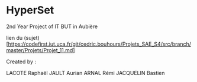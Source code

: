 # HyperSet

2nd Year Project of IT BUT in Aubière

lien du (sujet)[https://codefirst.iut.uca.fr/git/cedric.bouhours/Projets_SAE_S4/src/branch/master/Projets/Projet_11.md]

Created by :

LACOTE Raphaël JAULT Aurian ARNAL Rémi JACQUELIN Bastien